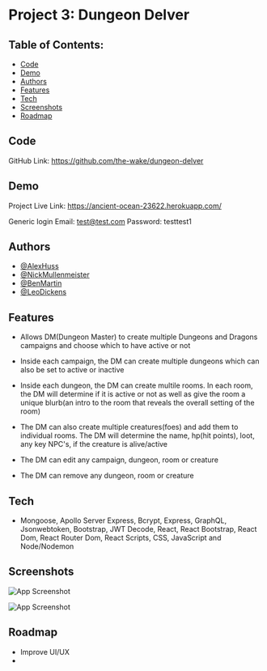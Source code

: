 # Project 3: Dungeon Delver


## Table of Contents:
* [Code](#code)
* [Demo](#demo)
* [Authors](#authors)
* [Features](#features)
* [Tech](#tech)
* [Screenshots](#screenshots)
* [Roadmap](#roadmap)

## Code

GitHub Link: https://github.com/the-wake/dungeon-delver

## Demo

Project Live Link: https://ancient-ocean-23622.herokuapp.com/

Generic login
    Email: test@test.com
    Password: testtest1

## Authors

- [@AlexHuss](https://github.com/Huss33)
- [@NickMullenmeister](https://github.com/Mully7773)
- [@BenMartin](https://github.com/the-wake/)
- [@LeoDickens](https://github.com/LeoDickenson)

## Features

- Allows DM(Dungeon Master) to create multiple Dungeons and Dragons campaigns and choose which to have active or not

- Inside each campaign, the DM can create multiple dungeons which can also be set to active or inactive

- Inside each dungeon, the DM can create multile rooms. In each room, the DM will determine if it is active or not as well as give the room a unique blurb(an intro to the room that reveals the overall setting of the room)

- The DM can also create multiple creatures(foes) and add them to individual rooms. The DM will determine the name, hp(hit points), loot, any key NPC's, if the creature is alive/active

- The DM can edit any campaign, dungeon, room or creature

- The DM can remove any dungeon, room or creature

## Tech

- Mongoose, Apollo Server Express, Bcrypt, Express, GraphQL, Jsonwebtoken, Bootstrap, JWT Decode, React, React Bootstrap, React Dom, React Router Dom, React Scripts, CSS, JavaScript and Node/Nodemon


## Screenshots

![App Screenshot](https://github.com/the-wake/dungeon-delver/blob/main/client/public/assets/images/ScreenShot1.JPG) 

![App Screenshot](https://github.com/the-wake/dungeon-delver/blob/main/client/public/assets/images/ScreenShot2.JPG) 

## Roadmap

- Improve UI/UX
- 